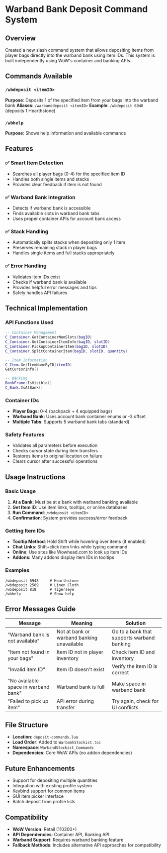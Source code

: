 # Warband Bank Deposit Command System

## Overview
Created a new slash command system that allows depositing items from player bags directly into the warband bank using item IDs. This system is built independently using WoW's container and banking APIs.

## Commands Available

### `/wbdeposit <itemID>`
**Purpose**: Deposits 1 of the specified item from your bags into the warband bank
**Aliases**: `/warbanddeposit <itemID>`
**Example**: `/wbdeposit 6948` (deposits 1 Hearthstone)

### `/wbhelp`
**Purpose**: Shows help information and available commands

## Features

### ✅ **Smart Item Detection**
- Searches all player bags (0-4) for the specified item ID
- Handles both single items and stacks
- Provides clear feedback if item is not found

### ✅ **Warband Bank Integration** 
- Detects if warband bank is accessible
- Finds available slots in warband bank tabs
- Uses proper container APIs for account bank access

### ✅ **Stack Handling**
- Automatically splits stacks when depositing only 1 item
- Preserves remaining stack in player bags
- Handles single items and full stacks appropriately

### ✅ **Error Handling**
- Validates item IDs exist
- Checks if warband bank is available
- Provides helpful error messages and tips
- Safely handles API failures

## Technical Implementation

### **API Functions Used**
```lua
-- Container Management
C_Container.GetContainerNumSlots(bagID)
C_Container.GetContainerItemInfo(bagID, slotID)  
C_Container.PickupContainerItem(bagID, slotID)
C_Container.SplitContainerItem(bagID, slotID, quantity)

-- Item Information
C_Item.GetItemNameByID(itemID)
GetCursorInfo()

-- Banking
BankFrame:IsVisible()
C_Bank.IsAtBank()
```

### **Container IDs**
- **Player Bags**: 0-4 (backpack + 4 equipped bags)
- **Warband Bank**: Uses account bank container enums or -3 offset
- **Multiple Tabs**: Supports 5 warband bank tabs (standard)

### **Safety Features**
- Validates all parameters before execution
- Checks cursor state during item transfers  
- Restores items to original location on failure
- Clears cursor after successful operations

## Usage Instructions

### **Basic Usage**
1. **At a Bank**: Must be at a bank with warband banking available
2. **Get Item ID**: Use item links, tooltips, or online databases
3. **Run Command**: `/wbdeposit <itemID>`
4. **Confirmation**: System provides success/error feedback

### **Getting Item IDs**
- **Tooltip Method**: Hold Shift while hovering over items (if enabled)
- **Chat Links**: Shift+click item links while typing command
- **Online**: Use sites like Wowhead.com to look up item IDs
- **Addons**: Many addons display item IDs in tooltips

### **Examples**
```
/wbdeposit 6948     # Hearthstone
/wbdeposit 2589     # Linen Cloth  
/wbdeposit 818      # Tigerseye
/wbhelp             # Show help
```

## Error Messages Guide

| Message | Meaning | Solution |
|---------|---------|----------|
| "Warband bank is not available" | Not at bank or warband banking unavailable | Go to a bank that supports warband banking |
| "Item not found in your bags" | Item ID not in player inventory | Check item ID and inventory |
| "Invalid item ID" | Item ID doesn't exist | Verify the item ID is correct |
| "No available space in warband bank" | Warband bank is full | Make space in warband bank |
| "Failed to pick up item" | API error during transfer | Try again, check for UI conflicts |

## File Structure
- **Location**: `deposit-commands.lua`  
- **Load Order**: Added to `WarbankStockist.toc` 
- **Namespace**: `WarbandStockist_Commands`
- **Dependencies**: Core WoW APIs (no addon dependencies)

## Future Enhancements
- Support for depositing multiple quantities
- Integration with existing profile system
- Keybind support for common items  
- GUI item picker interface
- Batch deposit from profile lists

## Compatibility
- **WoW Version**: Retail (110200+)
- **API Dependencies**: Container API, Banking API  
- **Warband Support**: Requires warband banking feature
- **Fallback Methods**: Includes alternative API approaches for compatibility
